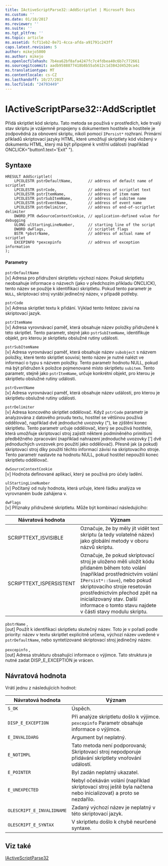 ```yaml
---
title: IActiveScriptParse32::AddScriptlet | Microsoft Docs
ms.custom: ''
ms.date: 01/18/2017
ms.reviewer: ''
ms.suite: ''
ms.tgt_pltfrm: ''
ms.topic: article
ms.assetid: fcf11eb2-8e71-4cca-afda-a91791c243ff
caps.latest.revision: 5
author: mikejo5000
ms.author: mikejo
ms.openlocfilehash: 7b4ea62bf8afa4247fc7c4fdbea40c6b7c772661
ms.sourcegitcommit: aadb9588877418b8b55a5612c1d3842d4520ca4c
ms.translationtype: MT
ms.contentlocale: cs-CZ
ms.lasthandoff: 10/27/2017
ms.locfileid: "24793449"
---
```

# <a name="iactivescriptparse32addscriptlet"></a>IActiveScriptParse32::AddScriptlet
Přidá skriptlet kód skriptu. Tato metoda se používá v prostředích, kde trvalý stav skriptu je vzájemně propojeny s dokumentem hostitele a hostitele je zodpovědná za obnovení skriptu, nikoli pomocí `IPersist*` rozhraní. Primární příkladů skriptovací jazyky HTML, které umožňují skriptlety kód vložený v dokumentu HTML, který má být připojené k vnitřní události (například ONCLICK="button1.text='Exit" ").  
  
## <a name="syntax"></a>Syntaxe  
  
```  
HRESULT AddScriptlet(  
    LPCOLESTR pstrDefaultName,       // address of default name of scriptlet  
    LPCOLESTR pstrCode,              // address of scriptlet text  
    LPCOLESTR pstrItemName,          // address of item name  
    LPCOLESTR pstrSubItemName,       // address of subitem name  
    LPCOLESTR pstrEventName,         // address of event name  
    LPCOLESTR pstrDelimiter,         // address of end-of-scriptlet delimiter  
    DWORD_PTR dwSourceContextCookie, // application-defined value for debugging  
    ULONG ulStartingLineNumber,      // starting line of the script  
    DWORD dwFlags,                   // scriptlet flags  
    BSTR *pbstrName,                 // address of actual name of scriptlet  
    EXCEPINFO *pexcepinfo            // address of exception information  
);  
```  
  
#### <a name="parameters"></a>Parametry  
 `pstrDefaultName`  
 [v] Adresa pro přidružení skriptletu výchozí název. Pokud skriptletu neobsahuje informace o názvech (jako v předchozím příkladu ONCLICK), tento název se použije k identifikaci skriptletu. Pokud tento parametr je `NULL`, skriptovací stroj vyrábí jedinečný název, v případě potřeby.  
  
 `pstrCode`  
 [v] Adresa skriptlet textu k přidání. Výklad tento řetězec závisí na skriptovací jazyk.  
  
 `pstrItemName`  
 [v] Adresa vyrovnávací paměť, která obsahuje název položky přidružené k této skriptlet. Tento parametr, stejně jako `pstrSubItemName`, identifikuje objekt, pro kterou je skriptletu obslužné rutiny události.  
  
 `pstrSubItemName`  
 [v] Adresa vyrovnávací paměť, která obsahuje název `subobject` s názvem položky, které tento skriptlet souvisí; tento název je nutné nalézt ve informací o typu s názvem položky. Tento parametr hodnotu NULL, pokud má být přidružen k položce pojmenované místo skriptletu `subitem`. Tento parametr, stejně jako `pstrItemName`, určuje konkrétní objekt, pro kterou je skriptletu obslužné rutiny události.  
  
 `pstrEventName`  
 [v] Adresa vyrovnávací paměť, která obsahuje název události, pro kterou je skriptletu obslužné rutiny události.  
  
 `pstrDelimiter`  
 [v] Adresa koncového skriptlet oddělovač. Když `pstrCode` parametr je analyzována z datového proudu textu, hostitel se většinou používá oddělovač, například dvě jednoduché uvozovky ("), ke zjištění konec skriptletu. Tento parametr určuje oddělovač, který se používá hostitele, která umožňuje skriptovací stroj zajistit některé podmíněného primitivní předběžného zpracování (například nahrazení jednoduché uvozovky ['] dvě jednoduchých uvozovek pro použití jako oddělovač). Přesně jak (a pokud) skriptovací stroj díky použití těchto informací závisí na skriptovacího stroje. Tento parametr nastavte na hodnotu NULL, pokud hostitel nepoužili konec skriptletu oddělovač.  
  
 `dwSourceContextCookie`  
 [v] Hodnota definované aplikací, který se používá pro účely ladění.  
  
 `ulStartingLineNumber`  
 [v] Počítaný od nuly hodnota, která určuje, které řádku analýza ve vyrovnaném bude zahájena v.  
  
 `dwFlags`  
 [v] Příznaky přidružené skriptletu. Může být kombinací následujícího:  
  
|Návratová hodnota|Význam|  
|------------------|-------------|  
|SCRIPTTEXT_ISVISIBLE|Označuje, že by měly jít vidět text skriptu (a tedy volatelné název) jako globální metody v oboru názvů skriptu.|  
|SCRIPTTEXT_ISPERSISTENT|Označuje, že pokud skriptovací stroj je uloženo měli uložit kódu přidaném během toto volání (například prostřednictvím volání `IPersist*::Save`), nebo pokud skriptovacího stroje resetován prostřednictvím přechod zpět na inicializovaný stav. Další informace o tomto stavu najdete v části stavy modulu skriptu.|  
  
 `pbstrName` ,  
 [out] Použít k identifikaci skriptletu skutečný název. Toto je v pořadí podle priority: název v textu skriptlet explicitně určena, výchozí název uvedené v `pstrDefaultName`, nebo syntetizované skriptovací stroj jedinečný název.  
  
 `pexcepinfo` ,  
 [out] Adresa strukturu obsahující informace o výjimce. Tato struktura je nutné zadat DISP_E_EXCEPTION je vrácen.  
  
## <a name="return-value"></a>Návratová hodnota  
 Vrátí jednu z následujících hodnot:  
  
|Návratová hodnota|Význam|  
|------------------|-------------|  
|`S_OK`|Úspěch.|  
|`DISP_E_EXCEPTION`|Při analýze skriptletu došlo k výjimce. `pexcepinfo` Parametr obsahuje informace o výjimce.|  
|`E_INVALIDARG`|Argument byl neplatný.|  
|`E_NOTIMPL`|Tato metoda není podporovaná; Skriptovací stroj nepodporuje přidávání skriptlety vnořování událostí.|  
|`E_POINTER`|Byl zadán neplatný ukazatel.|  
|`E_UNEXPECTED`|Nebyl očekáván volání (například skriptovací stroj ještě byla načtena nebo inicializovat) a proto se nezdařilo.|  
|`OLESCRIPT_E_INVALIDNAME`|Zadaný výchozí název je neplatný v této skriptovací jazyk.|  
|`OLESCRIPT_E_SYNTAX`|V skriptletu došlo k chybě neurčené syntaxe.|  
  
## <a name="see-also"></a>Viz také  
 [IActiveScriptParse32](../../winscript/reference/iactivescriptparse32.md)